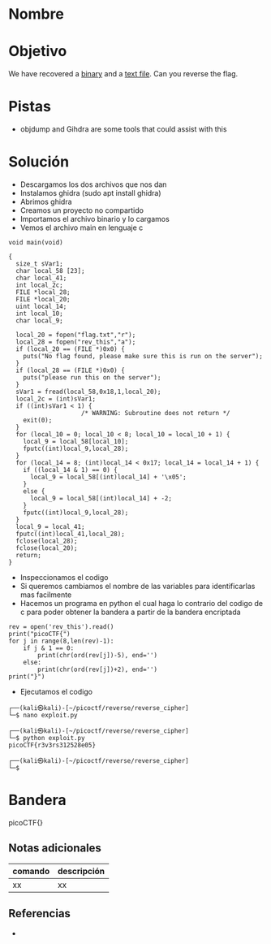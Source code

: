 # Nombre

# Objetivo
We have recovered a [binary](https://jupiter.challenges.picoctf.org/static/48babf8f8c4c6b8baf336680ea5b9ddf/rev) and a [text file](https://jupiter.challenges.picoctf.org/static/48babf8f8c4c6b8baf336680ea5b9ddf/rev_this). Can you reverse the flag.

# Pistas
- objdump and Gihdra are some tools that could assist with this

# Solución
- Descargamos los dos archivos que nos dan
- Instalamos ghidra (sudo apt install ghidra)
- Abrimos ghidra
- Creamos un proyecto no compartido
- Importamos el archivo binario y lo cargamos
- Vemos el archivo main en lenguaje c
```
void main(void)

{
  size_t sVar1;
  char local_58 [23];
  char local_41;
  int local_2c;
  FILE *local_28;
  FILE *local_20;
  uint local_14;
  int local_10;
  char local_9;
  
  local_20 = fopen("flag.txt","r");
  local_28 = fopen("rev_this","a");
  if (local_20 == (FILE *)0x0) {
    puts("No flag found, please make sure this is run on the server");
  }
  if (local_28 == (FILE *)0x0) {
    puts("please run this on the server");
  }
  sVar1 = fread(local_58,0x18,1,local_20);
  local_2c = (int)sVar1;
  if ((int)sVar1 < 1) {
                    /* WARNING: Subroutine does not return */
    exit(0);
  }
  for (local_10 = 0; local_10 < 8; local_10 = local_10 + 1) {
    local_9 = local_58[local_10];
    fputc((int)local_9,local_28);
  }
  for (local_14 = 8; (int)local_14 < 0x17; local_14 = local_14 + 1) {
    if ((local_14 & 1) == 0) {
      local_9 = local_58[(int)local_14] + '\x05';
    }
    else {
      local_9 = local_58[(int)local_14] + -2;
    }
    fputc((int)local_9,local_28);
  }
  local_9 = local_41;
  fputc((int)local_41,local_28);
  fclose(local_28);
  fclose(local_20);
  return;
}
```
- Inspeccionamos el codigo
- Si queremos cambiamos el nombre de las variables para identificarlas mas facilmente
- Hacemos un programa en python el cual haga lo contrario del codigo de c para poder obtener la bandera a partir de la bandera encriptada
```
rev = open('rev_this').read()
print("picoCTF{")
for j in range(8,len(rev)-1):
	if j & 1 == 0:
		print(chr(ord(rev[j])-5), end='')
	else:
		print(chr(ord(rev[j])+2), end='')
print("}")
```
- Ejecutamos el codigo
```
┌──(kali㉿kali)-[~/picoctf/reverse/reverse_cipher]
└─$ nano exploit.py  
                                                                                                                                                                      
┌──(kali㉿kali)-[~/picoctf/reverse/reverse_cipher]
└─$ python exploit.py
picoCTF{r3v3rs312528e05}
                                                                                                                                                                      
┌──(kali㉿kali)-[~/picoctf/reverse/reverse_cipher]
└─$ 

```

# Bandera
picoCTF{}

## Notas adicionales
| comando | descripción |
| ------ | ------ |
| xx | xx |

## Referencias
- []()